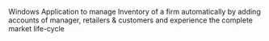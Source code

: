 Windows Application to manage Inventory of a firm automatically by adding accounts of manager, retailers & customers and experience the complete market life-cycle
